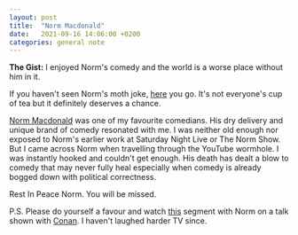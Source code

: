 ```yaml
---
layout: post
title:  "Norm Macdonald"
date:   2021-09-16 14:06:00 +0200
categories: general note
---
```


**The Gist:** I enjoyed Norm's comedy and the world is a worse place without him in it.

If you haven't seen Norm's moth joke, [here](https://www.youtube.com/watch?v=YxD3pT8C9-A) you go. It's not everyone's cup of tea but it definitely deserves a chance.

[Norm Macdonald](https://en.wikipedia.org/wiki/Norm_Macdonald) was one of my favourite comedians. His dry delivery and unique brand of comedy resonated with me. I was neither old enough nor exposed to Norm's earlier work at Saturday Night Live or The Norm Show. But I came across Norm when travelling through the YouTube wormhole. I was instantly hooked and couldn't get enough. His death has dealt a blow to comedy that may never fully heal especially when comedy is already bogged down with political correctness.

Rest In Peace Norm. You will be missed.

P.S. Please do yourself a favour and watch [this](https://www.youtube.com/watch?v=bKmadR4Ye54) segment with Norm on a talk shown with [Conan](https://en.wikipedia.org/wiki/Conan_O'Brien). I haven't laughed harder TV since.